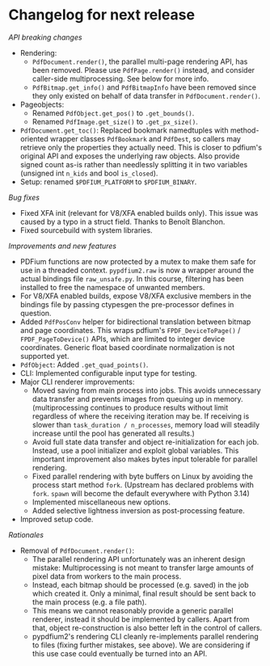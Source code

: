<!-- SPDX-FileCopyrightText: 2023 geisserml <geisserml@gmail.com> -->
<!-- SPDX-License-Identifier: CC-BY-4.0 -->

<!-- Main list character: dash (-) -->

# Changelog for next release

*API breaking changes*
- Rendering:
  * `PdfDocument.render()`, the parallel multi-page rendering API, has been removed.
    Please use `PdfPage.render()` instead, and consider caller-side multiprocessing. See below for more info.
  * `PdfBitmap.get_info()` and `PdfBitmapInfo` have been removed since they only existed on behalf of data transfer in `PdfDocument.render()`.
- Pageobjects:
  * Renamed `PdfObject.get_pos()` to `.get_bounds()`.
  * Renamed `PdfImage.get_size()` to `.get_px_size()`.
- `PdfDocument.get_toc()`: Replaced bookmark namedtuples with method-oriented wrapper classes `PdfBookmark` and `PdfDest`,
  so callers may retrieve only the properties they actually need. This is closer to pdfium's original API and exposes the underlying raw objects.
  Also provide signed count as-is rather than needlessly splitting it in two variables (unsigned int `n_kids` and bool `is_closed`).
- Setup: renamed `$PDFIUM_PLATFORM` to `$PDFIUM_BINARY`.

*Bug fixes*
- Fixed XFA init (relevant for V8/XFA enabled builds only). This issue was caused by a typo in a struct field. Thanks to Benoît Blanchon.
- Fixed sourcebuild with system libraries.

*Improvements and new features*
- PDFium functions are now protected by a mutex to make them safe for use in a threaded context.
  `pypdfium2.raw` is now a wrapper around the actual bindings file `raw_unsafe.py`.
  In this course, filtering has been installed to free the namespace of unwanted members.
- For V8/XFA enabled builds, expose V8/XFA exclusive members in the bindings file by passing ctypesgen the pre-processor defines in question.
- Added `PdfPosConv` helper for bidirectional translation between bitmap and page coordinates.
  This wraps pdfium's `FPDF_DeviceToPage()` / `FPDF_PageToDevice()` APIs, which are limited to integer device coordinates.
  Generic float based coordinate normalization is not supported yet.
- `PdfObject`: Added `.get_quad_points()`.
- CLI: Implemented configurable input type for testing.
- Major CLI renderer improvements:
  * Moved saving from main process into jobs. This avoids unnecessary data transfer and prevents images from queuing up in memory.
    (multiprocessing continues to produce results without limit regardless of where the receiving iteration may be. If receiving is slower than `task_duration / n_processes`, memory load will steadily increase until the pool has generated all results.)
  * Avoid full state data transfer and object re-initialization for each job. Instead, use a pool initializer and exploit global variables.
    This important improvement also makes bytes input tolerable for parallel rendering.
  * Fixed parallel rendering with byte buffers on Linux by avoiding the process start method `fork`.
    (Upstream has declared problems with `fork`. `spawn` will become the default everywhere with Python 3.14)
  * Implemented miscellaneous new options.
  * Added selective lightness inversion as post-processing feature.
- Improved setup code.

*Rationales*
- Removal of `PdfDocument.render()`:
  * The parallel rendering API unfortunately was an inherent design mistake:
    Multiprocessing is not meant to transfer large amounts of pixel data from workers to the main process.
  * Instead, each bitmap should be processed (e.g. saved) in the job which created it.
    Only a minimal, final result should be sent back to the main process (e.g. a file path).
  * This means we cannot reasonably provide a generic parallel renderer, instead it should be implemented by callers.
    Apart from that, object re-construction is also better left in the control of callers.
  * pypdfium2's rendering CLI cleanly re-implements parallel rendering to files (fixing further mistakes, see above).
    We are considering if this use case could eventually be turned into an API.
